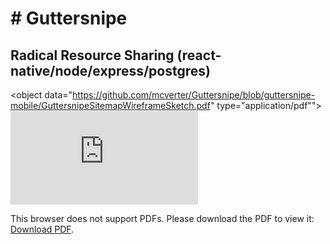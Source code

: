 
  <h1># Guttersnipe</h1>
    <h2>Radical Resource Sharing (react-native/node/express/postgres)</h2>


<object data="https://github.com/mcverter/Guttersnipe/blob/guttersnipe-mobile/GuttersnipeSitemapWireframeSketch.pdf" type="application/pdf"">
    <embed src="https://github.com/mcverter/Guttersnipe/blob/guttersnipe-mobile/GuttersnipeSitemapWireframeSketch.pdf" />
        <p>This browser does not support PDFs. Please download the PDF to view it: <a href="https://github.com/mcverter/Guttersnipe/blob/guttersnipe-mobile/GuttersnipeSitemapWireframeSketch.pdf">Download PDF</a>.</p>
    </embed>
</object>
</body>
